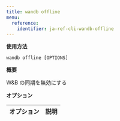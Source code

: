 ```yaml
---
title: wandb offline
menu:
  reference:
    identifier: ja-ref-cli-wandb-offline
---
```


**使用方法**

`wandb offline [OPTIONS]`

**概要**

W&B の同期を無効にする


**オプション**

| **オプション** | **説明** |
| :--- | :--- |